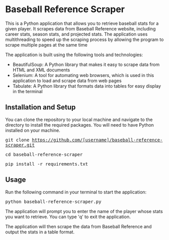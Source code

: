 
# Baseball Reference Scraper

This is a Python application that allows you to retrieve baseball stats for a given player. It scrapes data from Baseball Reference website, including career stats, season stats, and projected stats. The application uses multithreading to speed up the scraping process by allowing the program to scrape multiple pages at the same time

The application is built using the following tools and technologies:

- BeautifulSoup: A Python library that makes it easy to scrape data from HTML and XML documents
- Selenium: A tool for automating web browsers, which is used in this application to load and scrape data from web pages
- Tabulate: A Python library that formats data into tables for easy display in the terminal

## Installation and Setup
You can clone the repository to your local machine and navigate to the directory to install the required packages. You will need to have Python installed on your machine.


<kbd>git clone https://github.com/[username]/baseball-reference-scraper.git</kbd>

<kbd>cd baseball-reference-scraper</kbd>

<kbd>pip install -r requirements.txt</kbd>

## Usage
Run the following command in your terminal to start the application:

<kbd>python baseball-reference-scraper.py</kbd>

The application will prompt you to enter the name of the player whose stats you want to retrieve. You can type 'q' to exit the application.

The application will then scrape the data from Baseball Reference and output the stats in a table format.